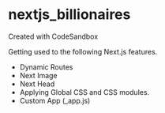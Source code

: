 # nextjs_billionaires

Created with CodeSandbox

Getting used to the following Next.js features.
* Dynamic Routes
* Next Image
* Next Head
* Applying Global CSS and CSS modules.
* Custom App (_app.js)
